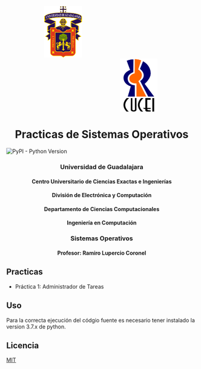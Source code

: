 <div style="display: inline-block; margin-left: 100px"> <img src="assets/images/Escudo_UDG.png" width="100px" alt="logo udg"> </div>

<div style="display: inline-block; margin-left: 300px"><img style="align:left" src="assets/images/Escudo_CUCEI.png" width="100px" alt="logo cucei"> </div>

# <center>Practicas de Sistemas Operativos</center>
![PyPI - Python Version](https://img.shields.io/badge/python-3.5%20|%203.6%20|%203.7-blue)

### <center>Universidad de Guadalajara</center>

#### <center>Centro Universitario de Ciencias Exactas e Ingenierías</center>

#### <center>División de Electrónica y Computación</center>

#### <center>Departamento de Ciencias Computacionales</center>

#### <center>Ingeniería en Computación</center>

### <center>Sistemas Operativos</center>

#### <center>Profesor: Ramiro Lupercio Coronel</center>

## Practicas
+ Práctica 1: Administrador de Tareas

## Uso
<p>Para la correcta ejecución del códgio fuente es necesario tener instalado la version 3.7.x de python.</p>

## Licencia
[MIT](https://choosealicense.com/licenses/mit/)